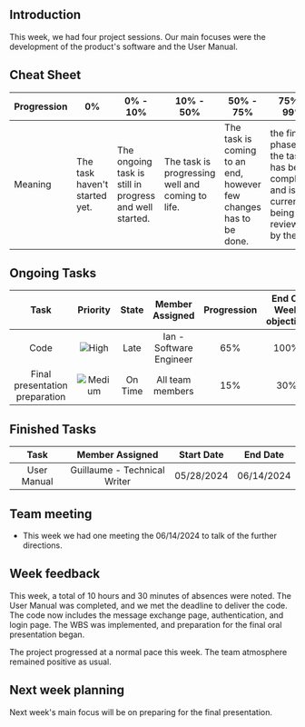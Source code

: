 ## Introduction

This week, we had four project sessions. Our main focuses were the development of the product's software and the User Manual.

## Cheat Sheet

| Progression | 0%                          | 0% - 10%                                                                      | 10% - 50% | 50% - 75% | 75% - 99% | 100% |
| ----------- | --------------------------- | --------------------------------------------------------------------------------------------------------------------------------------------- | --------------------------------------------------- | ------------------------------- | ------------------------------- | ------------------------------ |
| Meaning     | The task haven't started yet. | The ongoing task is still in progress and well started. | The task is progressing well and coming to life. | The task is coming to an end, however few changes has to be done. | the final phase of the task has been completed and is currently being reviewed by the QA.  | The task is entirely completed and integrated in the repository. |

## Ongoing Tasks

|           Task          |      Priority        | State   | Member Assigned                   | Progression | End Of Week objective  | Start Date |
| :----------------------:| :------------------: |:-------:|:--------------------------------: | :---------: | :--------------------: | :--------: |
| Code                    | ![High](https://img.shields.io/badge/High-bb2124)                 | Late    | Ian - Software Engineer           | 65%         | 100%                    | 05/22/2024 |
| Final presentation preparation | ![Medium](https://img.shields.io/badge/Medium-e6b400)      | On Time | All team members | 15% | 30% | 05/13/2024 |



## Finished Tasks

|          Task              | Member Assigned                  | Start Date |  End Date  |
| :---------------------:    | :------------------------------: | :--------: | :--------: |
| User Manual                | Guillaume - Technical Writer     | 05/28/2024 | 06/14/2024 |

## Team meeting

- This week we had one meeting the 06/14/2024 to talk of the further directions.

## Week feedback

This week, a total of 10 hours and 30 minutes of absences were noted. The User Manual was completed, and we met the deadline to deliver the code. The code now includes the message exchange page, authentication, and login page. The WBS was implemented, and preparation for the final oral presentation began.

The project progressed at a normal pace this week. The team atmosphere remained positive as usual.

## Next week planning

Next week's main focus will be on preparing for the final presentation.